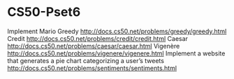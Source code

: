# CS50-Pset6


Implement 
    Mario
    Greedy http://docs.cs50.net/problems/greedy/greedy.html 
    Credit http://docs.cs50.net/problems/credit/credit.html
    Caesar http://docs.cs50.net/problems/caesar/caesar.html
    Vigenère http://docs.cs50.net/problems/vigenere/vigenere.html
Implement a website that generates a pie chart categorizing a user’s tweets
    http://docs.cs50.net/problems/sentiments/sentiments.html
